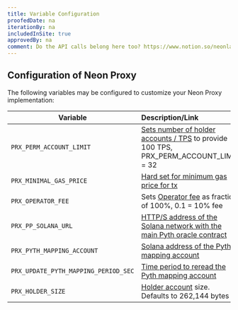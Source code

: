 ```yaml
---
title: Variable Configuration
proofedDate: na
iterationBy: na
includedInSite: true
approvedBy: na
comment: Do the API calls belong here too? https://www.notion.so/neonlabs/Neon-Specific-API-methods-3402baaad8fa4daeb12642495cf85eb3
---
```


## Configuration of Neon Proxy

The following variables may be configured to customize your Neon Proxy implementation:

|Variable|Description/Link                         |
|-----|:-----------------------------------------|
|`PRX_PERM_ACCOUNT_LIMIT` |[Sets number of holder accounts / TPS](accounts#holder-accounts) to provide 100 TPS, PRX_PERM_ACCOUNT_LIMIT = 32|
|`PRX_MINIMAL_GAS_PRICE`| [Hard set for minimum gas price for tx](transaction-gas#minimum-gas-price)|
|`PRX_OPERATOR_FEE`|Sets [Operator fee](transaction-gas#gas-price-the-operator-fee) as fraction of 100%, 0.1 = 10% fee|
|`PRX_PP_SOLANA_URL`|[HTTP/S address of the Solana network with the main Pyth oracle contract](transaction-gas#calculation-configuration)|
|`PRX_PYTH_MAPPING_ACCOUNT`|[Solana address of the Pyth mapping account](transaction-gas#calculation-configuration)|
|`PRX_UPDATE_PYTH_MAPPING_PERIOD_SEC`|[Time period to reread the Pyth mapping account](transaction-gas#calculation-configuration)|
|`PRX_HOLDER_SIZE`|[Holder account](/docs/architecture/solana-accounts/#holder-account-size) size. Defaults to 262,144 bytes|


